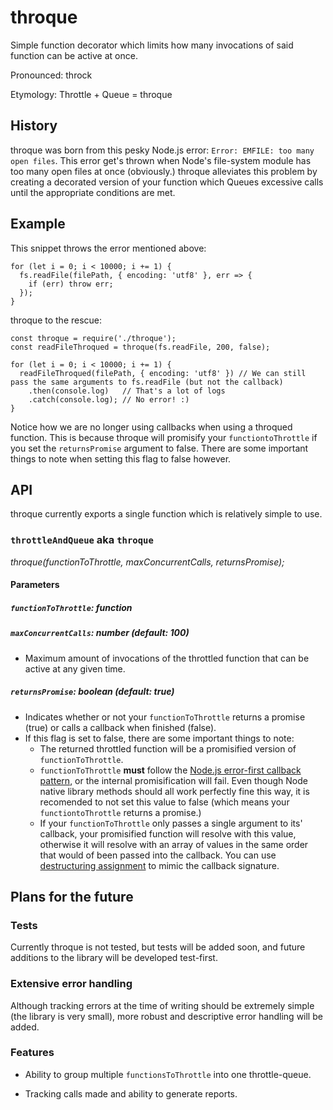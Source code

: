 # throque
Simple function decorator which limits how many invocations of said function can be active at once.

Pronounced: throck

Etymology: Throttle + Queue = throque

## History
throque was born from this pesky Node.js error: ``Error: EMFILE: too many open files``. This error get's thrown when Node's file-system module has too many open files at once (obviously.) throque alleviates this problem by creating a decorated version of your function which Queues excessive calls until the appropriate conditions are met.

## Example
This snippet throws the error mentioned above: 
```
for (let i = 0; i < 10000; i += 1) {
  fs.readFile(filePath, { encoding: 'utf8' }, err => {
    if (err) throw err;
  });
}
```

throque to the rescue:

```
const throque = require('./throque');
const readFileThroqued = throque(fs.readFile, 200, false);

for (let i = 0; i < 10000; i += 1) {
  readFileThroqued(filePath, { encoding: 'utf8' }) // We can still pass the same arguments to fs.readFile (but not the callback)
    .then(console.log)   // That's a lot of logs
    .catch(console.log); // No error! :)
}
```

Notice how we are no longer using callbacks when using a throqued function. This is because throque will promisify your ``functiontoThrottle`` if you set the ``returnsPromise`` argument to false. There are some important things to note when setting this flag to false however.

## API
throque currently exports a single function which is relatively simple to use.

### ``throttleAndQueue`` aka ``throque``

*throque(functionToThrottle, maxConcurrentCalls, returnsPromise);*

#### Parameters

##### ``functionToThrottle``: function

##### ``maxConcurrentCalls``: number (default: 100)

- Maximum amount of invocations of the throttled function that can be active at any given time.

##### ``returnsPromise``: boolean (default: true)

- Indicates whether or  not your ``functionToThrottle`` returns a promise (true) or calls a callback when finished (false). 
- If this flag is set to false, there are some important things to note:
  - The returned throttled function will be a promisified version of ``functionToThrottle``.
  - ``functionToThrottle`` **must** follow the [Node.js error-first callback pattern](http://fredkschott.com/post/2014/03/understanding-error-first-callbacks-in-node-js/), or the internal promisification will fail. Even though Node native library methods should all work perfectly fine this way, it is recomended to not set this value to false (which means your ``functiontoThrottle`` returns a promise.) 
  - If your ``functionToThrottle`` only passes a single argument to its' callback, your promisified function will resolve with this value, otherwise it will resolve with an array of values in the same order that would of been passed into the callback. You can use [destructuring assignment](https://developer.mozilla.org/en-US/docs/Web/JavaScript/Reference/Operators/Destructuring_assignment) to mimic the callback signature.
  
 ## Plans for the future
 
 ### Tests
 
 Currently throque is not tested, but tests will be added soon, and future additions to the library will be developed test-first.
 
 ### Extensive error handling
 
 Although tracking errors at the time of writing should be extremely simple (the library is very small), more robust and descriptive error handling will be added.
 
 ### Features
 
 - Ability to group multiple ``functionsToThrottle`` into one throttle-queue.
 
 - Tracking calls made and ability to generate reports.
 
